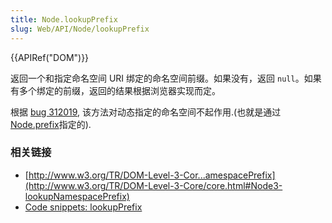 ```yaml
---
title: Node.lookupPrefix
slug: Web/API/Node/lookupPrefix
---
```

{{APIRef("DOM")}}

返回一个和指定命名空间 URI 绑定的命名空间前缀。如果没有，返回 `null`。如果有多个绑定的前缀，返回的结果根据浏览器实现而定。

根据 [bug 312019](https://bugzilla.mozilla.org/show_bug.cgi?id=312019), 该方法对动态指定的命名空间不起作用.(也就是通过[Node.prefix](/zh-CN/DOM/Node.prefix)指定的).

### 相关链接

- [http://www.w3.org/TR/DOM-Level-3-Cor...amespacePrefix](http://www.w3.org/TR/DOM-Level-3-Core/core.html#Node3-lookupNamespacePrefix)
- [Code snippets: lookupPrefix](/En/Code_snippets/LookupPrefix)

